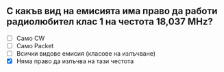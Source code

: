 ## С какъв вид на емисията има право да работи радиолюбител клас 1 на честота 18,037 МHz?

<!-- Верният отговор е отбелязан с [X] -->

- [ ] Само CW
- [ ] Само Packet
- [ ] Всички видове емисия (класове на излъчване)
- [X] Няма право да излъчва на тази честота
